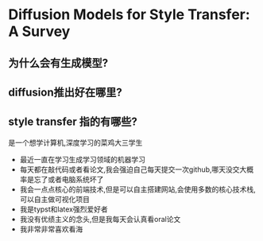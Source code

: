 
# Diffusion Models for Style Transfer: A Survey


## 为什么会有生成模型?

## diffusion推出好在哪里?

## style transfer 指的有哪些? 



是一个想学计算机,深度学习的菜鸡大三学生

- 最近一直在学习生成学习领域的机器学习
- 每天都在敲代码或者看论文,我会强迫自己每天提交一次github,哪天没交大概率是忘了或者电脑系统坏了
- 我会一点点核心的前端技术,但是可以自主搭建网站,会使用多数的核心技术栈,可以自主做可视化项目
- 我是typst和latex强烈爱好者
- 我没有优绩主义的念头,但是我每天会认真看oral论文
- 我非常非常喜欢看海
